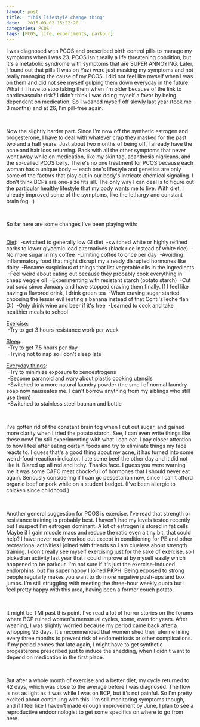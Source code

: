 ```yaml
---
layout: post
title:  "This lifestyle change thing"
date:   2015-03-02 15:22:20
categories: PCOS
tags: [PCOS, life, experiments, parkour]
---
```


I was diagnosed with PCOS and prescribed birth control pills to manage my symptoms when I was 23. PCOS isn't really a life threatening condition, but it's a metabolic syndrome with symptoms that are SUPER ANNOYING. Later, I found out that pills (I was on Yaz) were just masking my symptoms and not really managing the cause of my PCOS. I did not feel like myself when I was on them and did not see myself gulping them down everyday in the future. What if I have to stop taking them when I'm older because of the link to cardiovascular risk? I didn't think I was doing myself a favor by being dependent on medication. So I weaned myself off slowly last year (took me 3 months) and at 26, I'm pill-free again. 

<br>

Now the slightly harder part. Since I'm now off the synthetic estrogen and progesterone, I have to deal with whatever crap they masked for the past two and a half years. Just about two months of being off, I already have the acne and hair loss returning. Back with all the other symptoms that never went away while on medication, like my skin tag, acanthosis nigricans, and the so-called PCOS belly. There's no one treatment for PCOS because each woman has a unique body -- each one's lifestyle and genetics are only some of the factors that play out in our body's intricate chemical signaling. I don't think BCPs are one-size fits all. The only way I can deal is to figure out the particular healthy lifestyle that my body wants me to live. With diet, I already improved some of the symptoms, like the lethargy and constant brain fog. :)

<br>

So far here are some changes  I've been playing with:


<br>
<u>Diet</u>:  
&nbsp;-switched to generally low GI diet  
&nbsp;-switched white or highly refined carbs to lower glycemic load alternatives (black rice instead of white rice)  
&nbsp;-No more sugar in my coffee  
&nbsp;-Limiting coffee to once per day  
&nbsp;-Avoiding inflammatory food that might disrupt my already disrupted hormones like dairy  
&nbsp;-Became suspicious of things that list vegetable oils in the ingredients  
&nbsp;-Feel weird about eating out because they probably cook everything in cheap veggie oil  
&nbsp;-Experimenting with resistant starch (potato starch)  
&nbsp;-Cut out soda since January and have stopped craving them finally. If I feel like having a flavored drink, I drink green tea  
&nbsp;-When craving sugar started choosing the lesser evil (eating a banana instead of that Conti's leche flan D:)  
&nbsp;-Only drink wine and beer if it's free  
&nbsp;-Learned to cook and take healthier meals to school


<u>Exercise</u>:  
&nbsp;-Try to get 3 hours resistance work per week   

<u>Sleep</u>:  
&nbsp;-Try to get 7.5 hours per day  
&nbsp;-Trying not to nap so I don't sleep late  


<u>Everyday things</u>:   
&nbsp;-Try to minimize exposure to xenoestrogens  
&nbsp;-Become paranoid and wary about plastic cooking utensils  
&nbsp;-Switched to a more natural laundry powder (the smell of normal laundry soap now nauseates me. I can't borrow anything from my siblings who still use them)  
&nbsp;-Switched to stainless steel baunan and bottle  


<br>

I've gotten rid of the constant brain fog when I cut out sugar, and gained more clarity when I tried the potato starch. See, I can even write things like these now! I'm still experimenting with what I can eat. I pay closer attention to how I feel after eating certain foods and try to eliminate things my face reacts to. I guess that's a good thing about my acne, it has turned into some weird-food-reaction indicator. I ate some beef the other day and it did not like it. Blared up all red and itchy. Thanks face. I guess you were warning me it was some CAFO meat chock-full of hormones that I should never eat again. Seriously considering if I can go pescetarian now, since I can't afford organic beef or pork while on a student budget. (I've been allergic to chicken since childhood.)

<br>

Another general suggestion for PCOS is exercise. I've read that strength or resistance training is probably best. I haven't had my levels tested recently but I suspect I'm estrogen dominant. A lot of estrogen is stored in fat cells. Maybe if I gain muscle mass and reduce the ratio even a tiny bit, that could help? I have never really worked out except in conditioning for PE and other recreational activities I joined with friends so I am clueless about strength training. I don't really see myself exercising just for the sake of exercise, so I picked an activity last year that I could improve at by myself easily which happened to be parkour. I'm not sure if it's just the exercise-induced endorphins, but I'm super happy I joined PKPH. Being exposed to strong people regularly makes you want to do more negative push-ups and box jumps. I'm still struggling with meeting the three-hour weekly quota but I feel pretty happy with this area, having been a former couch potato.

<br>

It might be TMI past this point. I've read a lot of horror stories on the forums where BCP ruined women's menstrual cycles, some, even for years. After weaning, I was slightly worried because my period came back after a whopping 93 days. It's recommended that women shed their uterine lining every three months to prevent risk of endometriosis or other complications. If my period comes that late again, I might have to get synthetic progesterone prescribed just to induce the shedding, when I didn't want to depend on medication in the first place. 

<br>

But after a whole month of exercise and a better diet, my cycle returned to 42 days, which was close to the average before I was diagnosed. The flow is not as light as it was while I was on BCP, but it's not painful. So I'm pretty excited about continuing with this. I'm still monitoring symptoms though, and if I feel like I haven't made enough improvement by June, I plan to see a reproductive endocrinologist to get some specifics on where to go from here. 
